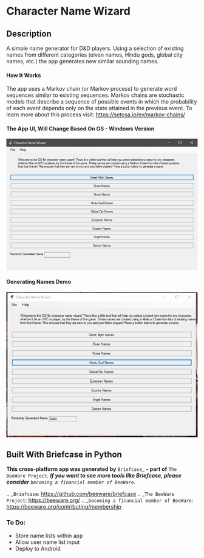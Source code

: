 Character Name Wizard
================

## Description

A simple name generator for D&D players. Using a selection of existing names from different categories (elven names, Hindu gods, global city names, etc.) the app generates new similar sounding names.

#### How It Works
The app uses a Markov chain (or Markov process) to generate word sequences similar to existing sequences. Markov chains are stochastic models that describe a sequence of possible events in which the probability of each event depends only on the state attained in the previous event.
To learn more about this process visit: https://setosa.io/ev/markov-chains/

#### The App UI, Will Change Based On OS - Windows Version
![ConnectingFiles](docs/UI.png)

#### Generating Names Demo
![ConnectingFiles](docs/makenames.gif)

## Built With Briefcase in Python

**This cross-platform app was generated by** `Briefcase`_ **- part of**
`The BeeWare Project`_. **If you want to see more tools like Briefcase, please
consider** `becoming a financial member of BeeWare`_.

.. _`Briefcase`: https://github.com/beeware/briefcase
.. _`The BeeWare Project`: https://beeware.org/
.. _`becoming a financial member of BeeWare`: https://beeware.org/contributing/membership

### To Do:
- Store name lists within app
- Allow user name list input
- Deploy to Android
